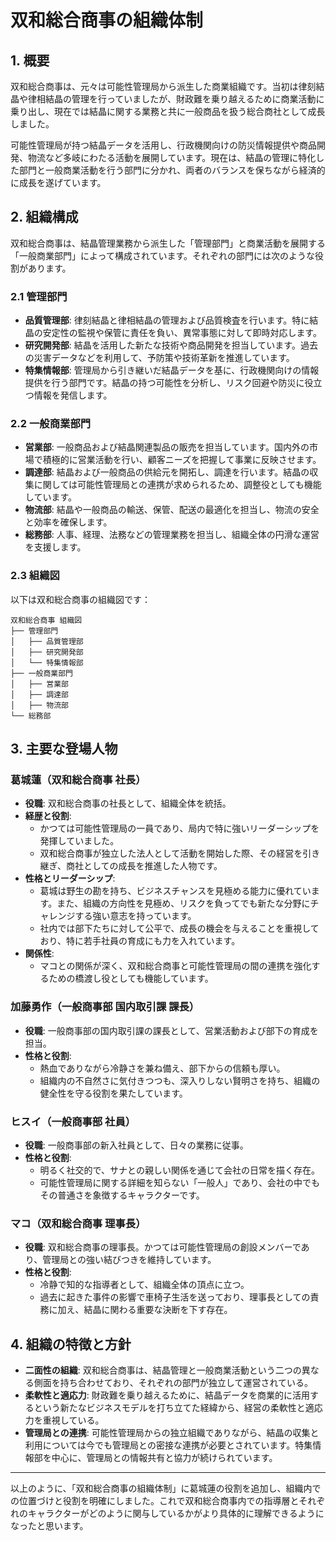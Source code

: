 # 双和総合商事の組織体制

## 1. 概要
双和総合商事は、元々は可能性管理局から派生した商業組織です。当初は律刻結晶や律相結晶の管理を行っていましたが、財政難を乗り越えるために商業活動に乗り出し、現在では結晶に関する業務と共に一般商品を扱う総合商社として成長しました。

可能性管理局が持つ結晶データを活用し、行政機関向けの防災情報提供や商品開発、物流など多岐にわたる活動を展開しています。現在は、結晶の管理に特化した部門と一般商業活動を行う部門に分かれ、両者のバランスを保ちながら経済的に成長を遂げています。

## 2. 組織構成
双和総合商事は、結晶管理業務から派生した「管理部門」と商業活動を展開する「一般商業部門」によって構成されています。それぞれの部門には次のような役割があります。

### 2.1 管理部門
- **品質管理部**: 律刻結晶と律相結晶の管理および品質検査を行います。特に結晶の安定性の監視や保管に責任を負い、異常事態に対して即時対応します。
- **研究開発部**: 結晶を活用した新たな技術や商品開発を担当しています。過去の災害データなどを利用して、予防策や技術革新を推進しています。
- **特集情報部**: 管理局から引き継いだ結晶データを基に、行政機関向けの情報提供を行う部門です。結晶の持つ可能性を分析し、リスク回避や防災に役立つ情報を発信します。

### 2.2 一般商業部門
- **営業部**: 一般商品および結晶関連製品の販売を担当しています。国内外の市場で積極的に営業活動を行い、顧客ニーズを把握して事業に反映させます。
- **調達部**: 結晶および一般商品の供給元を開拓し、調達を行います。結晶の収集に関しては可能性管理局との連携が求められるため、調整役としても機能しています。
- **物流部**: 結晶や一般商品の輸送、保管、配送の最適化を担当し、物流の安全と効率を確保します。
- **総務部**: 人事、経理、法務などの管理業務を担当し、組織全体の円滑な運営を支援します。

### 2.3 組織図
以下は双和総合商事の組織図です：

```
双和総合商事 組織図
├── 管理部門
│   ├── 品質管理部
│   ├── 研究開発部
│   └── 特集情報部
├── 一般商業部門
│   ├── 営業部
│   ├── 調達部
│   ├── 物流部
└── 総務部
```

## 3. 主要な登場人物

### 葛城蓮（双和総合商事 社長）
- **役職**: 双和総合商事の社長として、組織全体を統括。
- **経歴と役割**:
  - かつては可能性管理局の一員であり、局内で特に強いリーダーシップを発揮していました。
  - 双和総合商事が独立した法人として活動を開始した際、その経営を引き継ぎ、商社としての成長を推進した人物です。
- **性格とリーダーシップ**:
  - 葛城は野生の勘を持ち、ビジネスチャンスを見極める能力に優れています。また、組織の方向性を見極め、リスクを負ってでも新たな分野にチャレンジする強い意志を持っています。
  - 社内では部下たちに対して公平で、成長の機会を与えることを重視しており、特に若手社員の育成にも力を入れています。
- **関係性**:
  - マコとの関係が深く、双和総合商事と可能性管理局の間の連携を強化するための橋渡し役としても機能しています。

### 加藤勇作（一般商事部 国内取引課 課長）
- **役職**: 一般商事部の国内取引課の課長として、営業活動および部下の育成を担当。
- **性格と役割**:
  - 熱血でありながら冷静さを兼ね備え、部下からの信頼も厚い。
  - 組織内の不自然さに気付きつつも、深入りしない賢明さを持ち、組織の健全性を守る役割を果たしています。

### ヒスイ（一般商事部 社員）
- **役職**: 一般商事部の新入社員として、日々の業務に従事。
- **性格と役割**:
  - 明るく社交的で、サナとの親しい関係を通じて会社の日常を描く存在。
  - 可能性管理局に関する詳細を知らない「一般人」であり、会社の中でもその普通さを象徴するキャラクターです。

### マコ（双和総合商事 理事長）
- **役職**: 双和総合商事の理事長。かつては可能性管理局の創設メンバーであり、管理局との強い結びつきを維持しています。
- **性格と役割**:
  - 冷静で知的な指導者として、組織全体の頂点に立つ。
  - 過去に起きた事件の影響で車椅子生活を送っており、理事長としての責務に加え、結晶に関わる重要な決断を下す存在。

## 4. 組織の特徴と方針
- **二面性の組織**: 双和総合商事は、結晶管理と一般商業活動という二つの異なる側面を持ち合わせており、それぞれの部門が独立して運営されている。
- **柔軟性と適応力**: 財政難を乗り越えるために、結晶データを商業的に活用するという新たなビジネスモデルを打ち立てた経緯から、経営の柔軟性と適応力を重視している。
- **管理局との連携**: 可能性管理局からの独立組織でありながら、結晶の収集と利用については今でも管理局との密接な連携が必要とされています。特集情報部を中心に、管理局との情報共有と協力が続けられています。

---

以上のように、「双和総合商事の組織体制」に葛城蓮の役割を追加し、組織内での位置づけと役割を明確にしました。これで双和総合商事内での指導層とそれぞれのキャラクターがどのように関与しているかがより具体的に理解できるようになったと思います。